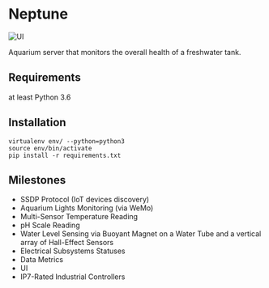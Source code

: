 # Neptune

![UI](https://i.imgur.com/jyJCQAw.png)

Aquarium server that monitors the overall health of a freshwater tank. 

## Requirements
at least Python 3.6

## Installation
```
virtualenv env/ --python=python3
source env/bin/activate
pip install -r requirements.txt
```

## Milestones

- SSDP Protocol (IoT devices discovery)
- Aquarium Lights Monitoring (via WeMo)
- Multi-Sensor Temperature Reading
- pH Scale Reading
- Water Level Sensing via Buoyant Magnet on a Water Tube and a vertical array of Hall-Effect Sensors
- Electrical Subsystems Statuses
- Data Metrics
- UI
- IP7-Rated Industrial Controllers

